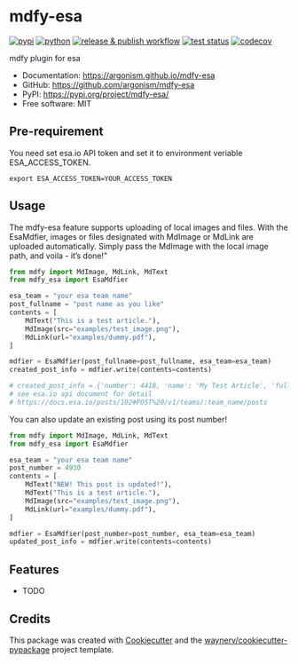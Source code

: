 # mdfy-esa

[![pypi](https://img.shields.io/pypi/v/mdfy-esa.svg)](https://pypi.org/project/mdfy-esa/)
[![python](https://img.shields.io/pypi/pyversions/mdfy-esa.svg)](https://pypi.org/project/mdfy-esa/)
[![release & publish workflow](https://github.com/argonism/mdfy-esa/actions/workflows/release.yml/badge.svg?event=push)](https://github.com/argonism/mdfy-esa/actions/workflows/release.yml)
[![test status](https://github.com/argonism/mdfy-esa/actions/workflows/dev.yml/badge.svg)](https://github.com/argonism/mdfy-esa/actions/workflows/dev.yml)
[![codecov](https://codecov.io/gh/argonism/mdfy-esa/branch/main/graphs/badge.svg)](https://codecov.io/github/argonism/mdfy-esa)

mdfy plugin for esa

-   Documentation: <https://argonism.github.io/mdfy-esa>
-   GitHub: <https://github.com/argonism/mdfy-esa>
-   PyPI: <https://pypi.org/project/mdfy-esa/>
-   Free software: MIT

## Pre-requirement

You need set esa.io API token and set it to environment veriable ESA_ACCESS_TOKEN.

``` shell
export ESA_ACCESS_TOKEN=YOUR_ACCESS_TOKEN
```

## Usage

The mdfy-esa feature supports uploading of local images and files.
With the EsaMdfier, images or files designated with MdImage or MdLink are uploaded automatically.
Simply pass the MdImage with the local image path, and voila - it’s done!"

```python
from mdfy import MdImage, MdLink, MdText
from mdfy_esa import EsaMdfier

esa_team = "your esa team name"
post_fullname = "post name as you like"
contents = [
    MdText("This is a test article."),
    MdImage(src="examples/test_image.png"),
    MdLink(url="examples/dummy.pdf"),
]

mdfier = EsaMdfier(post_fullname=post_fullname, esa_team=esa_team)
created_post_info = mdfier.write(contents=contents)

# created_post_info = {'number': 4418, 'name': 'My Test Article', 'full_name': 'note/me/My Test Article', 'wip': True, 'body_md': 'This is a test article.\n', 'body_html': '<p data- ...}
# see esa.io api document for detail
# https://docs.esa.io/posts/102#POST%20/v1/teams/:team_name/posts
```

You can also update an existing post using its post number!

```python
from mdfy import MdImage, MdLink, MdText
from mdfy_esa import EsaMdfier

esa_team = "your esa team name"
post_number = 4930
contents = [
    MdText("NEW! This post is updated!"),
    MdText("This is a test article."),
    MdImage(src="examples/test_image.png"),
    MdLink(url="examples/dummy.pdf"),
]

mdfier = EsaMdfier(post_number=post_number, esa_team=esa_team)
updated_post_info = mdfier.write(contents=contents)
```

## Features

-   TODO

## Credits

This package was created with [Cookiecutter](https://github.com/audreyr/cookiecutter) and the [waynerv/cookiecutter-pypackage](https://github.com/waynerv/cookiecutter-pypackage) project template.
